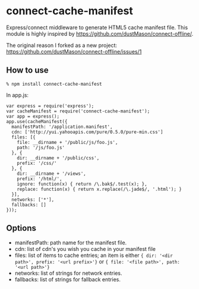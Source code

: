 connect-cache-manifest
======================

Express/connect middleware to generate HTML5 cache manifest file.
This module is highly inspired by
<https://github.com/dustMason/connect-offline/>.

The original reason I forked as a new project:
<https://github.com/dustMason/connect-offline/issues/1>

How to use
----------

    % npm install connect-cache-manifest

In app.js:

    var express = require('express');
    var cacheManifest = require('connect-cache-manifest');
    var app = express();
    app.use(cacheManifest({
      manifestPath: '/application.manifest',
      cdn: ['http://yui.yahooapis.com/pure/0.5.0/pure-min.css']
      files: [{
        file: __dirname + '/public/js/foo.js',
        path: '/js/foo.js'
      }, {
        dir: __dirname + '/public/css',
        prefix: '/css/'
      }, {
        dir: __dirname + '/views',
        prefix: '/html/',
        ignore: function(x) { return /\.bak$/.test(x); },
        replace: function(x) { return x.replace(/\.jade$/, '.html'); }
      }],
      networks: ['*'],
      fallbacks: []
    }));

Options
-------

* manifestPath: path name for the manifest file.
* cdn: list of cdn's you wish you cache in your manifest file
* files: list of items to cache entries; an item is either `{ dir: '<dir path>', prefix: '<url prefix>'}` or `{ file: '<file path>', path: '<url path>'}`
* networks: list of strings for network entries.
* fallbacks: list of strings for fallback entries.



